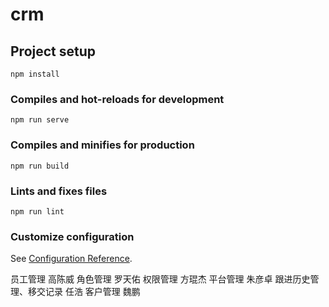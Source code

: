 # crm

## Project setup
```
npm install
```

### Compiles and hot-reloads for development
```
npm run serve
```

### Compiles and minifies for production
```
npm run build
```

### Lints and fixes files
```
npm run lint
```

### Customize configuration
See [Configuration Reference](https://cli.vuejs.org/config/).


员工管理  高陈威
角色管理  罗天佑
权限管理  方琨杰
平台管理  朱彦卓
跟进历史管理、移交记录 任浩
客户管理  魏鹏


